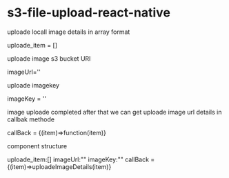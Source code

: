 # s3-file-upload-react-native


uploade locall image details in array format

uploade_item = []


uploade image s3 bucket URl 

imageUrl=''

uploade imagekey 

imageKey = ''

image uploade completed after that we can get uploade image url details in callbak methode 

callBack = {(item)=>function(item)}



component structure

<s3FileUploade>
uploade_item:[]
imageUrl:""
imageKey:""
callBack ={(item)=>uploadeImageDetails(item)}
</s3FileUploade>


